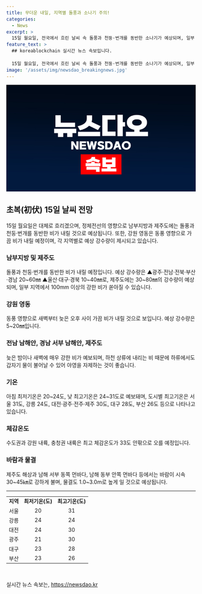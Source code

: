 ```yaml
---
title: 무더운 내일, 지역별 돌풍과 소나기 주의!
categories:
  - News
excerpt: >
  15일 월요일, 전국에서 흐린 날씨 속 돌풍과 천둥·번개를 동반한 소나기가 예상되며, 일부 지역에서는 강한 비가 예보됩니다. 예상 강수량은 서쪽 지방을 중심으로 20~60mm, 제주도 일부 지역에서 100mm 이상이 예상되어 주의가 필요합니다. 또한, 계곡이나 하천 상류에 내리는 강우로 하류에서 갑자기 물이 불어날 수 있어 안전에 주의해야 합니다. 최저기온은 20~24도, 최고기온은 24~31도로 예상되며, 체감온도는 33도 안팎으로 높아질 것으로 예상됩니다. 바람과 물결 역시 강하게 불고 높을 것으로 예상됩니다. (문단 요약)
feature_text: >
  ## koreablockchain 실시간 뉴스 속보입니다.

  15일 월요일, 전국에서 흐린 날씨 속 돌풍과 천둥·번개를 동반한 소나기가 예상되며, 일부 지역에서는 강한 비가 예보됩니다. 예상 강수량은 서쪽 지방을 중심으로 20~60mm, 제주도 일부 지역에서 100mm 이상이 예상되어 주의가 필요합니다. 또한, 계곡이나 하천 상류에 내리는 강우로 하류에서 갑자기 물이 불어날 수 있어 안전에 주의해야 합니다. 최저기온은 20~24도, 최고기온은 24~31도로 예상되며, 체감온도는 33도 안팎으로 높아질 것으로 예상됩니다. 바람과 물결 역시 강하게 불고 높을 것으로 예상됩니다. (문단 요약)
image: '/assets/img/newsdao_breakingnews.jpg'
---
```


<p><img src="/assets/img/newsdao_breakingnews.jpg" alt="koreablockchain 속보" /></p>

<h2 data-ke-size="size26">초복(初伏) 15일 날씨 전망</h2>

<p data-ke-size="size16">15일 월요일은 대체로 흐리겠으며, 정체전선의 영향으로 남부지방과 제주도에는 돌풍과 천둥·번개를 동반한 비가 내릴 것으로 예상됩니다. 또한, 강원 영동은 동풍 영향으로 가끔 비가 내릴 예정이며, 각 지역별로 예상 강수량이 제시되고 있습니다.</p>

<h3>남부지방 및 제주도</h3>

<p data-ke-size="size16">돌풍과 천둥·번개를 동반한 비가 내릴 예정입니다. 예상 강수량은 ▲광주·전남·전북·부산·경남 20~60㎜ ▲울산·대구·경북 10~40㎜로, 제주도에는 30~80㎜의 강수량이 예상되며, 일부 지역에서 100mm 이상의 강한 비가 쏟아질 수 있습니다.</p>

<h3>강원 영동</h3>

<p data-ke-size="size16">동풍 영향으로 새벽부터 늦은 오후 사이 가끔 비가 내릴 것으로 보입니다. 예상 강수량은 5~20㎜입니다.</p>

<h3>전남 남해안, 경남 서부 남해안, 제주도</h3>

<p data-ke-size="size16">늦은 밤이나 새벽에 매우 강한 비가 예보되며, 하천 상류에 내리는 비 때문에 하류에서도 갑자기 물이 불어날 수 있어 야영을 자제하는 것이 좋습니다.</p>

<h3>기온</h3>

<p data-ke-size="size16">아침 최저기온은 20~24도, 낮 최고기온은 24~31도로 예보돼며, 도시별 최고기온은 서울 31도, 강릉 24도, 대전·광주·전주·제주 30도, 대구 28도, 부산 26도 등으로 나타나고 있습니다.</p>

<h3>체감온도</h3>

<p data-ke-size="size16">수도권과 강원 내륙, 충청권 내륙은 최고 체감온도가 33도 안팎으로 오를 예정입니다.</p>

<h3>바람과 물결</h3>

<p data-ke-size="size16">제주도 해상과 남해 서부 동쪽 먼바다, 남해 동부 안쪽 먼바다 등에서는 바람이 시속 30~45㎞로 강하게 불며, 물결도 1.0~3.0m로 높게 일 것으로 예상됩니다.</p>

<hr>

<table>
    <tbody>
        <tr>
            <td style="text-align: center; height: 17px;"><b>지역</b></td>
            <td style="text-align: center; height: 17px;"><b>최저기온(도)</b></td>
            <td style="text-align: center; height: 17px;"><b>최고기온(도)</b></td>
        </tr>
        <tr>
            <td style="text-align: center; height: 17px;">서울</td>
            <td style="text-align: center; height: 17px;">20</td>
            <td style="text-align: center; height: 17px;">31</td>
        </tr>
        <tr>
            <td style="text-align: center; height: 17px;">강릉</td>
            <td style="text-align: center; height: 17px;">24</td>
            <td style="text-align: center; height: 17px;">24</td>
        </tr>
        <tr>
            <td style="text-align: center; height: 17px;">대전</td>
            <td style="text-align: center; height: 17px;">24</td>
            <td style="text-align: center; height: 17px;">30</td>
        </tr>
        <tr>
            <td style="text-align: center; height: 17px;">광주</td>
            <td style="text-align: center; height: 17px;">21</td>
            <td style="text-align: center; height: 17px;">30</td>
        </tr>
        <tr>
            <td style="text-align: center; height: 17px;">대구</td>
            <td style="text-align: center; height: 17px;">23</td>
            <td style="text-align: center; height: 17px;">28</td>
        </tr>
        <tr>
            <td style="text-align: center; height: 17px;">부산</td>
            <td style="text-align: center; height: 17px;">23</td>
            <td style="text-align: center; height: 17px;">26</td>
        </tr>
    </tbody>
</table>

<p data-ke-size="size16">&nbsp;</p>
실시간 뉴스 속보는, <a href="https://newsdao.kr" rel="dofollow">https://newsdao.kr</a>


